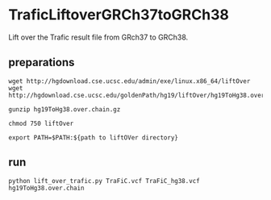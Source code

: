 # TraficLiftoverGRCh37toGRCh38
Lift over the Trafic result file from GRch37 to GRCh38.

## preparations
```
wget http://hgdownload.cse.ucsc.edu/admin/exe/linux.x86_64/liftOver
wget http://hgdownload.cse.ucsc.edu/goldenPath/hg19/liftOver/hg19ToHg38.over.chain.gz

gunzip hg19ToHg38.over.chain.gz

chmod 750 liftOver

export PATH=$PATH:${path to liftOVer directory}
```

## run
```
python lift_over_trafic.py TraFiC.vcf TraFiC_hg38.vcf hg19ToHg38.over.chain 
```
